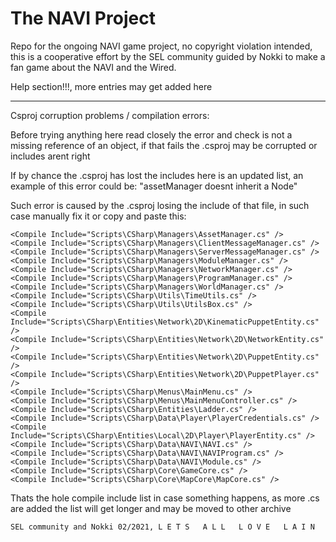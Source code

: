# The NAVI Project

Repo for the ongoing NAVI game project, no copyright violation intended, this is a cooperative effort by the SEL community
guided by Nokki to make a fan game about the NAVI and the Wired.
 




Help section!!!, more entries may get added here
______________________________________________________


Csproj corruption problems / compilation errors:

Before trying anything here read closely the error and check is not a missing reference of an object, if that fails
the .csproj may be corrupted or includes arent right

If by chance the .csproj has lost the includes here is an updated list, an example of this error could be:
	"assetManager doesnt inherit a Node"

Such error is caused by the .csproj losing the include of that file, in such case manually fix it or copy and paste this:

    <Compile Include="Scripts\CSharp\Managers\AssetManager.cs" />
    <Compile Include="Scripts\CSharp\Managers\ClientMessageManager.cs" />
    <Compile Include="Scripts\CSharp\Managers\ServerMessageManager.cs" />
    <Compile Include="Scripts\CSharp\Managers\ModuleManager.cs" />
    <Compile Include="Scripts\CSharp\Managers\NetworkManager.cs" />
    <Compile Include="Scripts\CSharp\Managers\ProgramManager.cs" />
    <Compile Include="Scripts\CSharp\Managers\WorldManager.cs" />
    <Compile Include="Scripts\CSharp\Utils\TimeUtils.cs" />
    <Compile Include="Scripts\CSharp\Utils\UtilsBox.cs" />
    <Compile Include="Scripts\CSharp\Entities\Network\2D\KinematicPuppetEntity.cs" />
    <Compile Include="Scripts\CSharp\Entities\Network\2D\NetworkEntity.cs" />
    <Compile Include="Scripts\CSharp\Entities\Network\2D\PuppetEntity.cs" />
    <Compile Include="Scripts\CSharp\Entities\Network\2D\PuppetPlayer.cs" />
    <Compile Include="Scripts\CSharp\Menus\MainMenu.cs" />
    <Compile Include="Scripts\CSharp\Menus\MainMenuController.cs" />
    <Compile Include="Scripts\CSharp\Entities\Ladder.cs" />
    <Compile Include="Scripts\CSharp\Data\Player\PlayerCredentials.cs" />
    <Compile Include="Scripts\CSharp\Entities\Local\2D\Player\PlayerEntity.cs" />
    <Compile Include="Scripts\CSharp\Data\NAVI\NAVI.cs" />
    <Compile Include="Scripts\CSharp\Data\NAVI\NAVIProgram.cs" />
    <Compile Include="Scripts\CSharp\Data\NAVI\Module.cs" />
    <Compile Include="Scripts\CSharp\Core\GameCore.cs" />
    <Compile Include="Scripts\CSharp\Core\MapCore\MapCore.cs" />

Thats the hole compile include list in case something happens, as more .cs are added the list will get longer and may be
moved to other archive




	SEL community and Nokki 02/2021, L E T S   A L L   L O V E   L A I N
